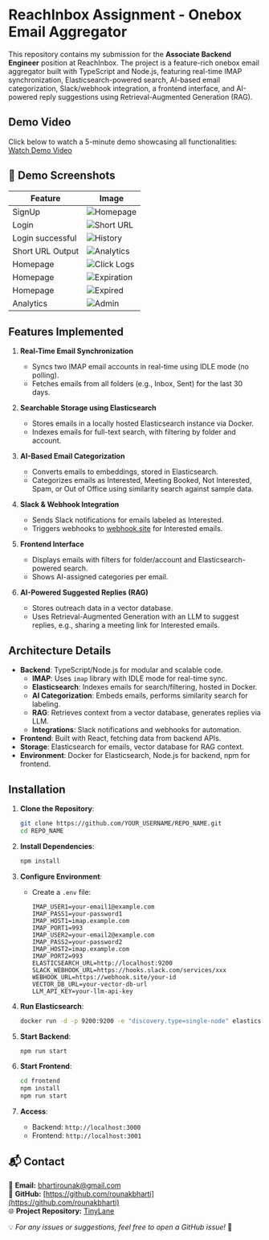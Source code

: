 # ReachInbox Assignment - Onebox Email Aggregator

This repository contains my submission for the **Associate Backend Engineer** position at ReachInbox. The project is a feature-rich onebox email aggregator built with TypeScript and Node.js, featuring real-time IMAP synchronization, Elasticsearch-powered search, AI-based email categorization, Slack/webhook integration, a frontend interface, and AI-powered reply suggestions using Retrieval-Augmented Generation (RAG).

## Demo Video

Click below to watch a 5-minute demo showcasing all functionalities:  
[Watch Demo Video](https://drive.google.com/file/d/1xxbtCBjpIwL3sB21lhcmivYGnERbLtGi/view?usp=sharing)

## 📸 Demo Screenshots
| Feature          | Image |
|-----------------|-------|
| SignUp        | ![Homepage](demo/img2.png) |
| Login| ![Short URL](demo/img1.png) |
| Login successful     | ![History](demo/img3.png) |
| Short URL Output       | ![Analytics](demo/img4.png) |
| Homepage    | ![Click Logs](demo/img5.png) |
| Homepage   | ![Expiration](demo/img6.png) |
| Homepage      | ![Expired](demo/img7.png) |
| Analytics     | ![Admin](demo/img8.png) |

## Features Implemented

1. **Real-Time Email Synchronization**
   - Syncs two IMAP email accounts in real-time using IDLE mode (no polling).
   - Fetches emails from all folders (e.g., Inbox, Sent) for the last 30 days.

2. **Searchable Storage using Elasticsearch**
   - Stores emails in a locally hosted Elasticsearch instance via Docker.
   - Indexes emails for full-text search, with filtering by folder and account.

3. **AI-Based Email Categorization**
   - Converts emails to embeddings, stored in Elasticsearch.
   - Categorizes emails as Interested, Meeting Booked, Not Interested, Spam, or Out of Office using similarity search against sample data.

4. **Slack & Webhook Integration**
   - Sends Slack notifications for emails labeled as Interested.
   - Triggers webhooks to [webhook.site](https://webhook.site) for Interested emails.

5. **Frontend Interface**
   - Displays emails with filters for folder/account and Elasticsearch-powered search.
   - Shows AI-assigned categories per email.

6. **AI-Powered Suggested Replies (RAG)**
   - Stores outreach data in a vector database.
   - Uses Retrieval-Augmented Generation with an LLM to suggest replies, e.g., sharing a meeting link for Interested emails.

## Architecture Details

- **Backend**: TypeScript/Node.js for modular and scalable code.
  - **IMAP**: Uses `imap` library with IDLE mode for real-time sync.
  - **Elasticsearch**: Indexes emails for search/filtering, hosted in Docker.
  - **AI Categorization**: Embeds emails, performs similarity search for labeling.
  - **RAG**: Retrieves context from a vector database, generates replies via LLM.
  - **Integrations**: Slack notifications and webhooks for automation.
- **Frontend**: Built with React, fetching data from backend APIs.
- **Storage**: Elasticsearch for emails, vector database for RAG context.
- **Environment**: Docker for Elasticsearch, Node.js for backend, npm for frontend.

## Installation

1. **Clone the Repository**:
   ```bash
   git clone https://github.com/YOUR_USERNAME/REPO_NAME.git
   cd REPO_NAME

2. **Install Dependencies**:
    ~~~bash
    npm install
    ~~~

3. **Configure Environment**:
   - Create a `.env` file:
        ~~~env
        IMAP_USER1=your-email1@example.com
        IMAP_PASS1=your-password1
        IMAP_HOST1=imap.example.com
        IMAP_PORT1=993
        IMAP_USER2=your-email2@example.com
        IMAP_PASS2=your-password2
        IMAP_HOST2=imap.example.com
        IMAP_PORT2=993
        ELASTICSEARCH_URL=http://localhost:9200
        SLACK_WEBHOOK_URL=https://hooks.slack.com/services/xxx
        WEBHOOK_URL=https://webhook.site/your-id
        VECTOR_DB_URL=your-vector-db-url
        LLM_API_KEY=your-llm-api-key
        ~~~

4. **Run Elasticsearch**:
    ~~~bash
    docker run -d -p 9200:9200 -e "discovery.type=single-node" elasticsearch:8.8.0
    ~~~

5. **Start Backend**:
    ~~~bash
    npm run start
    ~~~

6. **Start Frontend**:
    ~~~bash
    cd frontend
    npm install
    npm run start
    ~~~

7. **Access**:
   - Backend: `http://localhost:3000`
   - Frontend: `http://localhost:3001`

## 📬 Contact
📧 **Email:** [bhartirounak@gmail.com](mailto:bhartirounak@gmail.com)  
🔗 **GitHub:** [https://github.com/rounakbharti](https://github.com/rounakbharti)  
🌐 **Project Repository:** [TinyLane](https://github.com/rounakbharti/reachinbox)  

💡 *For any issues or suggestions, feel free to open a GitHub issue!* 🚀
